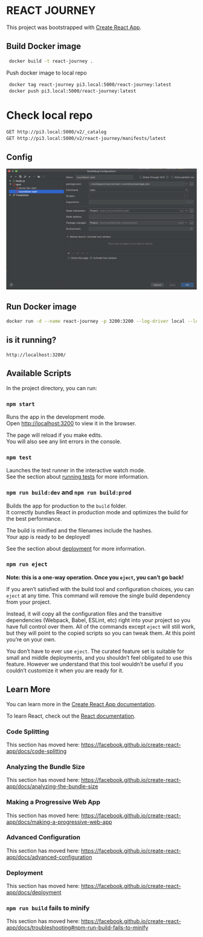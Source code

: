 # REACT JOURNEY

This project was bootstrapped with [Create React App](https://github.com/facebook/create-react-app).

## Build Docker image
```bash
 docker build -t react-journey .
```
Push docker image to local repo
```bash
 docker tag react-journey pi3.local:5000/react-journey:latest
 docker push pi3.local:5000/react-journey:latest
```

# Check local repo
```html
GET http://pi3.local:5000/v2/_catalog
GET http://pi3.local:5000/v2/react-journey/manifests/latest
```

## Config
![Image](doc/idea_config.png)

## Run Docker image
```bash
docker run -d --name react-journey -p 3200:3200 --log-driver local --log-opt max-size=100m react-journey
```


## is it running?
```http request
http://localhost:3200/
```


## Available Scripts

In the project directory, you can run:

### `npm start`

Runs the app in the development mode.<br />
Open [http://localhost:3200](http://localhost:3200) to view it in the browser.

The page will reload if you make edits.<br />
You will also see any lint errors in the console.

### `npm test`

Launches the test runner in the interactive watch mode.<br />
See the section about [running tests](https://facebook.github.io/create-react-app/docs/running-tests) for more information.

### `npm run build:dev` and `npm run build:prod`

Builds the app for production to the `build` folder.<br />
It correctly bundles React in production mode and optimizes the build for the best performance.

The build is minified and the filenames include the hashes.<br />
Your app is ready to be deployed!

See the section about [deployment](https://facebook.github.io/create-react-app/docs/deployment) for more information.

### `npm run eject`

**Note: this is a one-way operation. Once you `eject`, you can’t go back!**

If you aren’t satisfied with the build tool and configuration choices, you can `eject` at any time. This command will remove the single build dependency from your project.

Instead, it will copy all the configuration files and the transitive dependencies (Webpack, Babel, ESLint, etc) right into your project so you have full control over them. All of the commands except `eject` will still work, but they will point to the copied scripts so you can tweak them. At this point you’re on your own.

You don’t have to ever use `eject`. The curated feature set is suitable for small and middle deployments, and you shouldn’t feel obligated to use this feature. However we understand that this tool wouldn’t be useful if you couldn’t customize it when you are ready for it.

## Learn More

You can learn more in the [Create React App documentation](https://facebook.github.io/create-react-app/docs/getting-started).

To learn React, check out the [React documentation](https://reactjs.org/).

### Code Splitting

This section has moved here: https://facebook.github.io/create-react-app/docs/code-splitting

### Analyzing the Bundle Size

This section has moved here: https://facebook.github.io/create-react-app/docs/analyzing-the-bundle-size

### Making a Progressive Web App

This section has moved here: https://facebook.github.io/create-react-app/docs/making-a-progressive-web-app

### Advanced Configuration

This section has moved here: https://facebook.github.io/create-react-app/docs/advanced-configuration

### Deployment

This section has moved here: https://facebook.github.io/create-react-app/docs/deployment

### `npm run build` fails to minify

This section has moved here: https://facebook.github.io/create-react-app/docs/troubleshooting#npm-run-build-fails-to-minify
